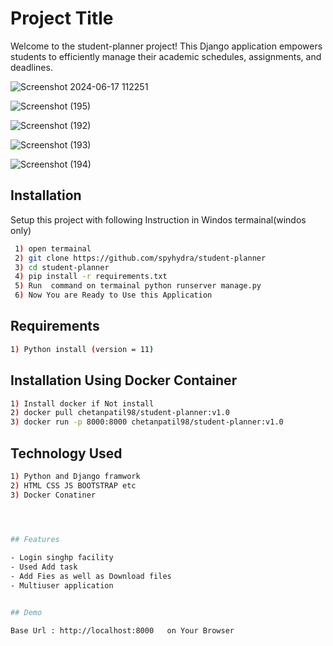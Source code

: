 
# Project Title

Welcome to the student-planner project! This Django application empowers students to efficiently manage their academic schedules, assignments, and deadlines.

![Screenshot 2024-06-17 112251](https://github.com/spyhydra/student-planner/assets/49969478/4c24ff31-d10e-4c48-9ef0-04c331692f11)


![Screenshot (195)](https://github.com/spyhydra/student-planner/assets/49969478/69d82d8f-04e9-4c10-8fa2-59dbd69348fb)

![Screenshot (192)](https://github.com/spyhydra/student-planner/assets/49969478/7af54b2c-ec92-4e97-a2a7-2950c9ad22d8)

![Screenshot (193)](https://github.com/spyhydra/student-planner/assets/49969478/66ffad29-199e-400b-9b8b-5bdef46a0f13)

![Screenshot (194)](https://github.com/spyhydra/student-planner/assets/49969478/bf9c90a3-1ac9-4eab-bdb4-1215066d86e5)




## Installation

Setup this project with following Instruction in Windos termainal(windos only)

```bash
 1) open termainal 
 2) git clone https://github.com/spyhydra/student-planner
 3) cd student-planner
 4) pip install -r requirements.txt
 5) Run  command on termainal python runserver manage.py
 6) Now You are Ready to Use this Application
```
## Requirements
```bash
1) Python install (version = 11)

 ```

 ## Installation Using Docker Container
```bash
1) Install docker if Not install 
2) docker pull chetanpatil98/student-planner:v1.0
3) docker run -p 8000:8000 chetanpatil98/student-planner:v1.0

 ```
 
## Technology Used
```bash
1) Python and Django framwork
2) HTML CSS JS BOOTSTRAP etc
3) Docker Conatiner 
 



## Features

- Login singhp facility
- Used Add task 
- Add Fies as well as Download files
- Multiuser application


## Demo

Base Url : http://localhost:8000   on Your Browser








